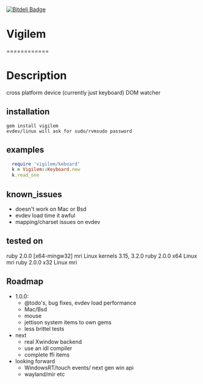 [![Bitdeli Badge](https://d2weczhvl823v0.cloudfront.net/jtzero/vigilem/trend.png)](https://bitdeli.com/free "Bitdeli Badge")

# Vigilem
============
# Description
  cross platform device (currently just keyboard) DOM watcher
  
## installation
    gem install vigilem
    evdev/linux will ask for sudo/rvmsudo password
    
## examples
```ruby
  require 'vigilem/keboard'
  k = Vigilem::Keyboard.new
  k.read_one
```

## known_issues
   - doesn't work on Mac or Bsd
   - evdev load time it awful
   - mapping/charset issues on evdev
   
## tested on
  ruby 2.0.0 [x64-mingw32] mri
  Linux kernels 3.15, 3.2.0
  ruby 2.0.0 x64 Linux mri
  ruby 2.0.0 x32 Linux mri
  
## Roadmap
 + 1.0.0:
   - @todo's, bug fixes, evdev load performance
   - Mac/Bsd
   - mouse
   - jettison system items to own gems
   - less brittel tests
 + next
   - real Xwindow backend
   - use an idl compiler
   - complete ffi items
 + looking forward
   - WindowsRT/touch events/ next gen win api
   - wayland/mir etc
